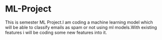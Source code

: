 # ML-Project
This is semester ML Project.I am coding a machine learning model which will be able to classify emails as spam or not using ml models.With existing features i will be coding some new features into it.
